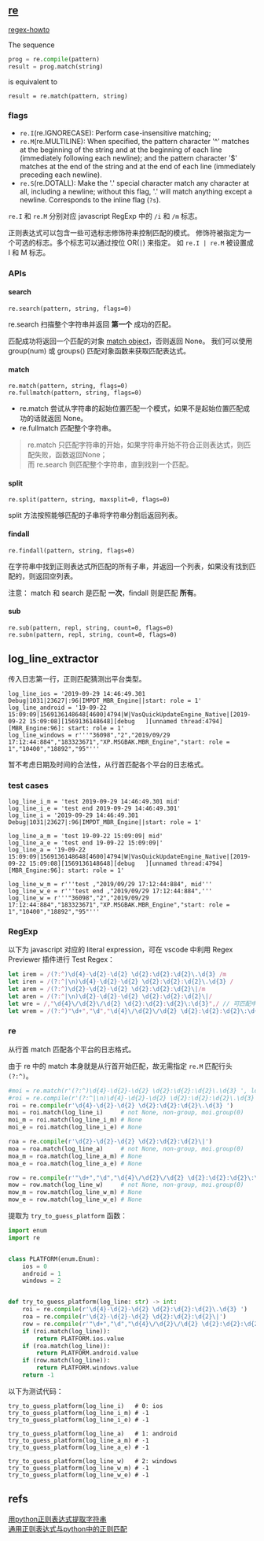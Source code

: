 
## [re](https://docs.python.org/3/library/re.html)

[regex-howto](https://docs.python.org/3/howto/regex.html#regex-howto)

The sequence

```Python
prog = re.compile(pattern)
result = prog.match(string)
```

is equivalent to

```
result = re.match(pattern, string)
```

### flags

- `re.I`(re.IGNORECASE): Perform case-insensitive matching;  
- `re.M`(re.MULTILINE): When specified, the pattern character '^' matches at the beginning of the string and at the beginning of each line (immediately following each newline); and the pattern character '$' matches at the end of the string and at the end of each line (immediately preceding each newline).
- `re.S`(re.DOTALL): Make the '.' special character match any character at all, including a newline; without this flag, '.' will match anything except a newline. Corresponds to the inline flag (`?s`).  

`re.I` 和 `re.M` 分别对应 javascript RegExp 中的 `/i` 和 `/m` 标志。

正则表达式可以包含一些可选标志修饰符来控制匹配的模式。
修饰符被指定为一个可选的标志。多个标志可以通过按位 OR(`|`) 来指定。
如 `re.I | re.M` 被设置成 I 和 M 标志。

### APIs

#### search

```
re.search(pattern, string, flags=0)
```

re.search 扫描整个字符串并返回 **第一个** 成功的匹配。

匹配成功将返回一个匹配的对象 [match object](https://docs.python.org/3/library/re.html#match-objects)，否则返回 None。
我们可以使用 group(num) 或 groups() 匹配对象函数来获取匹配表达式。

#### match

```
re.match(pattern, string, flags=0)
re.fullmatch(pattern, string, flags=0)
```

- re.match 尝试从字符串的起始位置匹配一个模式，如果不是起始位置匹配成功的话就返回 None。  
- re.fullmatch 匹配整个字符串。  

> re.match 只匹配字符串的开始，如果字符串开始不符合正则表达式，则匹配失败，函数返回None；  
> 而 re.search 则匹配整个字符串，直到找到一个匹配。  

#### split

```
re.split(pattern, string, maxsplit=0, flags=0)
```

split 方法按照能够匹配的子串将字符串分割后返回列表。

#### findall

```
re.findall(pattern, string, flags=0)
```

在字符串中找到正则表达式所匹配的所有子串，并返回一个列表，如果没有找到匹配的，则返回空列表。

注意： match 和 search 是匹配 **一次**，findall 则是匹配 **所有**。

#### sub

```
re.sub(pattern, repl, string, count=0, flags=0)
re.subn(pattern, repl, string, count=0, flags=0)
```

## log_line_extractor

传入日志第一行，正则匹配猜测出平台类型。

```
log_line_ios = '2019-09-29 14:46:49.301 Debug|1031|23627|:96|IMPDT_MBR_Engine||start: role = 1'
log_line_android = '19-09-22 15:09:09|1569136148648[4600]4794|W|VasQuickUpdateEngine_Native|[2019-09-22 15:09:08][1569136148648][debug   ][unnamed thread:4794][MBR_Engine:96]: start: role = 1'
log_line_windows = r'''"36098","2","2019/09/29 17:12:44:884","183323671","XP.MSGBAK.MBR_Engine","start: role = 1","10400","18892","95"'''
```

暂不考虑日期及时间的合法性，从行首匹配各个平台的日志格式。

### test cases

```
log_line_i_m = 'test 2019-09-29 14:46:49.301 mid'
log_line_i_e = 'test end 2019-09-29 14:46:49.301'
log_line_i = '2019-09-29 14:46:49.301 Debug|1031|23627|:96|IMPDT_MBR_Engine||start: role = 1'

log_line_a_m = 'test 19-09-22 15:09:09| mid'
log_line_a_e = 'test end 19-09-22 15:09:09|'
log_line_a = '19-09-22 15:09:09|1569136148648[4600]4794|W|VasQuickUpdateEngine_Native|[2019-09-22 15:09:08][1569136148648][debug   ][unnamed thread:4794][MBR_Engine:96]: start: role = 1'

log_line_w_m = r'''test ,"2019/09/29 17:12:44:884", mid'''
log_line_w_e = r'''test end ,"2019/09/29 17:12:44:884",'''
log_line_w = r'''"36098","2","2019/09/29 17:12:44:884","183323671","XP.MSGBAK.MBR_Engine","start: role = 1","10400","18892","95"'''
```

### RegExp

以下为 javascript 对应的 literal expression，可在 vscode 中利用 Regex Previewer 插件进行 Test Regex：

```TypeScript
let irem = /(?:^)\d{4}-\d{2}-\d{2} \d{2}:\d{2}:\d{2}\.\d{3} /m
let iren = /(?:^|\n)\d{4}-\d{2}-\d{2} \d{2}:\d{2}:\d{2}\.\d{3} /
let arem = /(?:^)\d{2}-\d{2}-\d{2} \d{2}:\d{2}:\d{2}\|/m
let aren = /(?:^|\n)\d{2}-\d{2}-\d{2} \d{2}:\d{2}:\d{2}\|/
let wre = /,"\d{4}\/\d{2}\/\d{2} \d{2}:\d{2}:\d{2}\:\d{3}",/ // 可匹配中部
let wrem = /(?:^)"\d+","\d","\d{4}\/\d{2}\/\d{2} \d{2}:\d{2}:\d{2}\:\d{3}",/m
```

### re

从行首 match 匹配各个平台的日志格式。

由于 re 中的 match 本身就是从行首开始匹配，故无需指定 `re.M` 匹配行头 `(?:^)`。

```Python
#moi = re.match(r'(?:^)\d{4}-\d{2}-\d{2} \d{2}:\d{2}:\d{2}\.\d{3} ', log_line_i, re.M)
#roi = re.compile(r'(?:^|\n)\d{4}-\d{2}-\d{2} \d{2}:\d{2}:\d{2}\.\d{3} ')
roi = re.compile(r'\d{4}-\d{2}-\d{2} \d{2}:\d{2}:\d{2}\.\d{3} ')
moi = roi.match(log_line_i)     # not None, non-group, moi.group(0)
moi_m = roi.match(log_line_i_m) # None
moi_e = roi.match(log_line_i_e) # None

roa = re.compile(r'\d{2}-\d{2}-\d{2} \d{2}:\d{2}:\d{2}\|')
moa = roa.match(log_line_a)     # not None, non-group, moi.group(0)
moa_m = roa.match(log_line_a_m) # None
moa_e = roa.match(log_line_a_e) # None

row = re.compile(r'"\d+","\d","\d{4}\/\d{2}\/\d{2} \d{2}:\d{2}:\d{2}\:\d{3}",')
mow = row.match(log_line_w)     # not None, non-group, moi.group(0)
mow_m = row.match(log_line_w_m) # None
mow_e = row.match(log_line_w_e) # None
```

提取为 `try_to_guess_platform` 函数：

```Python
import enum
import re


class PLATFORM(enum.Enum):
    ios = 0
    android = 1
    windows = 2


def try_to_guess_platform(log_line: str) -> int:
    roi = re.compile(r'\d{4}-\d{2}-\d{2} \d{2}:\d{2}:\d{2}\.\d{3} ')
    roa = re.compile(r'\d{2}-\d{2}-\d{2} \d{2}:\d{2}:\d{2}\|')
    row = re.compile(r'"\d+","\d","\d{4}\/\d{2}\/\d{2} \d{2}:\d{2}:\d{2}\:\d{3}",')
    if (roi.match(log_line)):
        return PLATFORM.ios.value
    if (roa.match(log_line)):
        return PLATFORM.android.value
    if (row.match(log_line)):
        return PLATFORM.windows.value
    return -1
```

以下为测试代码：

```
try_to_guess_platform(log_line_i)   # 0: ios
try_to_guess_platform(log_line_i_m) # -1
try_to_guess_platform(log_line_i_e) # -1

try_to_guess_platform(log_line_a)   # 1: android
try_to_guess_platform(log_line_a_m) # -1
try_to_guess_platform(log_line_a_e) # -1

try_to_guess_platform(log_line_w)   # 2: windows
try_to_guess_platform(log_line_w_m) # -1
try_to_guess_platform(log_line_w_e) # -1
```

## refs

[用python正则表达式提取字符串](https://blog.csdn.net/liao392781/article/details/80181088)  
[通用正则表达式与python中的正则匹配](http://pelhans.com/2018/06/22/liunx-regex/)  
